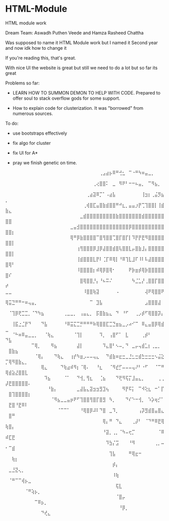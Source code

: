 # HTML-Module
HTML module work

Dream Team: Aswadh Puthen Veede and Hamza Rasheed Chattha

Was supposed to name it HTML Module work but I named it Second year and now idk how to change it

If you're reading this, that's great. 

With nice UI the website is great but still we need to do a lot but so far its great

Problems so far:

- LEARN HOW TO SUMMON DEMON TO HELP WITH CODE. Prepared to offer soul to stack overflow gods for some support.

- How to explain code for clusterization. It was "borrowed" from numerous sources.

To do:

- use bootstraps effectively 

- fix algo for cluster

- fix UI for A*

- pray we finish genetic on time.


⠀⠀⠀⠀⠀⠀⠀⠀⠀⠀⠀⠀⠀⠀⠀⠀⠀⠀⠀⠀⠀⠀⠀⠀⠀⠀⠀⠀⠀⢀⣠⣴⡦⠿⠛⢚⣂⠀⠉⠐⠛⠳⠶⣤⣀⡀⠀⠀⠀⠀⠀⠀⠀⠀⠀⠀⠀⠀⠀⠀⠀⠀⠀⠀⠀
⠀⠀⠀⠀⠀⠀⠀⠀⠀⠀⠀⠀⠀⠀⠀⠀⠀⠀⠀⠀⠀⠀⠀⠀⠀⠀⠀⢀⢔⣿⣿⠅⠀⣀⠀⠻⠟⠃⠒⠒⠦⣤⡀⠀⠉⠻⣦⡀⠀⠀⠀⠀⠀⠀⠀⠀⠀⠀⠀⠀⠀⠀⠀⠀⠀
⠀⠀⠀⠀⠀⠀⠀⠀⠀⠀⠀⠀⠀⠀⠀⠀⠀⠀⠀⠀⠀⠀⠀⠀⠀⢀⣴⣽⠿⡉⠁⠠⣴⣧⠀⠀⠀⠀⠀⠀⠀⠀⢸⣲⡆⢀⣬⡻⣦⡀⠀⠀⠀⠀⠀⠀⠀⠀⠀⠀⠀⠀⠀⠀⠀
⠀⠀⠀⠀⠀⠀⠀⠀⠀⠀⠀⠀⠀⠀⠀⠀⠀⠀⠀⠀⠀⠀⠀⠀⢀⢾⣿⣏⣤⣿⣷⣾⣿⣿⠛⠚⣆⡀⣤⣤⡰⡟⢉⢹⣿⣿⡇⢸⣾⣷⣄⠀⠀⠀⠀⠀⠀⠀⠀⠀⠀⠀⠀⠀⠀
⠀⠀⠀⠀⠀⠀⠀⠀⠀⠀⠀⠀⠀⠀⠀⠀⠀⠀⠀⠀⠀⠀⠀⣀⣾⣿⣿⣿⣿⣿⣿⣿⣿⣿⣷⣿⣿⣿⣿⣿⣿⣿⣾⣿⣿⣿⣿⣿⣿⣿⣿⠀⠀⠀⠀⠀⠀⠀⠀⠀⠀⠀⠀⠀⠀
⠀⠀⠀⠀⠀⠀⠀⠀⠀⠀⠀⠀⠀⠀⠀⠀⠀⠀⠀⠀⣀⣤⣺⣿⣿⣿⣿⣿⣿⣿⣿⣿⣿⣿⣿⣿⣿⣿⡿⣿⣿⣿⣿⣿⣿⣿⣿⣿⣿⣿⣿⡆⠀⠀⠀⠀⠀⠀⠀⠀⠀⠀⠀⠀⠀
⠀⠀⠀⠀⠀⠀⠀⠀⠀⠀⠀⠀⠀⠀⠀⠀⠀⠀⠀⠀⢿⠛⡿⣷⣿⣿⣿⣿⠉⣿⢻⣿⣿⢉⣿⡏⣿⡏⡇⠹⡟⡟⣟⠻⣿⣿⣿⣿⣿⣿⣿⡇⠀⠀⠀⠀⠀⠀⠀⠀⠀⠀⠀⠀⠀
⠀⠀⠀⠀⠀⠀⠀⠀⠀⠀⠀⠀⠀⠀⠀⠀⠀⠀⠀⠀⠀⠀⢰⢻⣿⣿⣿⡿⣸⡿⣼⣿⣿⣾⣿⢧⣿⣿⣇⡤⣿⣷⣸⡄⣿⣿⣿⣿⣿⣿⣿⡇⠀⠀⠀⠀⠀⠀⠀⠀⠀⠀⠀⠀⠀
⠀⠀⠀⠀⠀⠀⠀⠀⠀⠀⠀⠀⠀⠀⠀⠀⠀⠀⠀⠀⠀⠀⢸⣾⣿⣿⣿⣇⡟⠇⢈⡏⠿⢿⡇⠘⠿⢹⣇⣸⠏⠸⠇⠧⣼⣿⣿⣿⣿⣿⢿⠃⠀⠀⠀⠀⠀⠀⠀⠀⠀⠀⠀⠀⠀
⠀⠀⠀⠀⠀⠀⠀⠀⠀⠀⠀⠀⠀⠀⠀⠀⠀⠀⠀⠀⠀⠀⠸⣿⣿⣿⣿⡆⠾⢿⡿⣿⢿⠂⠀⠀⠀⠀⠟⡷⣶⡾⢿⡷⣿⣿⣿⣿⣿⣿⠎⠀⠀⠀⠀⠀⠀⠀⠀⠀⠀⠀⠀⠀⠀
⠀⠀⠀⠀⠀⠀⠀⠀⠀⠀⠀⠀⠀⠀⠀⠀⠀⠀⠀⠀⠀⠀⠀⣿⢿⣿⣿⡘⡄⠘⠦⠭⠌⠀⠀⠀⠀⠀⠀⠳⣈⣁⡜⢀⣿⣿⡏⣿⣿⠞⠀⠀⠀⠀⠀⠀⠀⠀⠀⠀⠀⠀⠀⠀⠀
⣀⣀⠀⠀⠀⠀⠀⠀⠀⠀⠀⠀⠀⠀⠀⠀⠀⠀⠀⠀⠀⠀⠀⠀⠸⣿⣿⢷⣽⠀⠀⠀⠀⠀⠠⠀⠀⠀⠀⠀⠀⠀⠀⢼⠟⢿⣿⣿⠟⠀⠀⠀⠀⠀⠀⠀⠀⠀⠀⠀⠀⠀⠀⠀⠀
⢿⣭⣙⠛⠛⠒⠶⢤⣤⡀⠀⠀⠀⠀⠀⠀⠀⠀⠀⠀⠀⠀⠀⠀⠀⠀⠉⠀⣹⣧⠀⠀⠀⠀⠀⠀⠀⠀⠀⠀⠀⠀⠀⣠⣿⣿⣿⣼⠀⠀⠀⠀⠀⠀⠀⠀⠀⠀⠀⠀⠀⠀⠀⠀⠀
⠀⠈⢹⡿⢟⣉⣉⡀⠈⠙⠳⣦⠀⠀⠀⠀⠀⠀⢀⣀⣀⡀⠀⢠⣤⣄⡀⠀⡯⣿⣷⣦⣄⠀⠙⠀⠘⠋⠀⠀⢀⡠⡾⠋⢿⣿⣿⡽⡄⠀⠀⠀⠀⠀⠀⠀⠀⠀⠀⠀⠀⠀⠀⠀⠀
⠀⠀⢸⣯⣐⣈⡟⠙⠀⠀⠀⠙⣧⠀⠀⠀⠀⠀⠘⠿⣭⣍⣉⡛⠛⠛⠛⠷⢿⣿⣿⣏⣉⣙⣶⣦⣀⡠⠴⠊⠉⠀⠿⣄⣤⣿⡿⢿⣾⣀⠀⠀⠀⠀⠀⠀⠀⠀⠀⠀⠀⠀⠀⠀⠀
⠀⠀⠈⠓⠶⠿⣤⣀⣀⡀⠀⠀⠈⢷⣄⠀⠀⠀⠀⠀⠀⠈⢹⡇⠀⠀⠀⠀⠀⠹⡀⠀⢠⣿⠋⠁⠀⣇⠀⠀⠀⠀⢀⡾⠃⠀⠀⠀⠀⠙⣧⠀⠀⠀⠀⠀⠀⠀⠀⠀⠀⠀⠀⠀⠀
⠀⠀⠀⠀⠀⠀⠀⠀⠉⢿⡀⠀⠀⠀⠻⣦⠀⠀⠀⠀⠀⠀⣼⡇⠀⠀⠀⠀⠀⠀⠹⣄⣿⠃⠢⠤⡀⠙⠀⣀⡤⢤⣾⣁⡆⢀⣀⡀⠀⠀⣿⣷⣦⠀⠀⠀⠀⠀⠀⠀⠀⠀⠀⠀⠀
⠀⠀⠀⠀⠀⠀⠀⠀⠀⠈⢿⡄⠀⠀⠀⠙⢷⣄⠀⠀⢰⡞⠳⣶⡠⠤⠤⢤⣄⠀⠀⠙⣾⣷⠶⣖⣒⣀⣘⣂⣒⣾⣓⣒⣒⣒⠢⣬⣕⡉⢿⠻⣿⣷⣄⡀⠀⠀⠀⠀⠀⠀⠀⠀⠀
⠀⠀⠀⠀⠀⠀⠀⠀⠀⠀⠀⢿⣄⠀⠀⠀⠀⠙⢷⣴⠾⠻⡆⠈⢿⠄⠀⠀⠘⣆⠀⠀⠈⠻⣞⡋⠤⠤⠤⢤⠜⠃⠐⠋⠀⠀⠈⠉⠛⢿⣾⣵⣜⣿⣿⣇⠀⠀⠀⠀⠀⠀⠀⠀⠀
⠀⠀⠀⠀⠀⠀⠀⠀⠀⠀⠀⠀⠹⣦⠀⠀⠀⠀⠈⠁⠀⠀⠙⢺⡀⢻⣆⠀⠀⢈⣦⠀⠀⠀⠙⢟⠻⢯⡍⣸⣤⣄⡀⠀⠀⠀⠀⢀⢀⡼⣟⣿⣿⣿⣿⣿⠄⠀⠀⠀⠀⠀⠀⠀⠀
⠀⠀⠀⠀⠀⠀⠀⠀⠀⠀⠀⠀⠀⠘⣷⡄⠀⠀⠀⠀⠀⠀⣀⣼⣧⣄⣽⣲⣲⣻⣹⢦⠀⠀⠀⠀⠻⡟⠯⡅⠀⠉⠺⢕⣆⠀⠒⠁⡏⠀⣿⢹⣿⣿⣿⣿⡆⠀⠀⠀⠀⠀⠀⠀⠀
⠀⠀⠀⠀⠀⠀⠀⠀⠀⠀⠀⠀⠀⠀⠈⠻⣦⣀⣀⣤⡶⠟⠋⢹⣿⣿⢻⣿⡏⣿⣻⠀⠳⡀⠀⠀⠀⠙⠎⠑⠒⢺⡀⠀⠱⡵⢶⡊⠁⠀⣟⣿⠘⣟⠿⠇⠀⠀⠀⠀⠀⠀⠀⠀⠀
⠀⠀⠀⠀⠀⠀⠀⠀⠀⠀⠀⠀⠀⠀⠀⠀⠈⠉⠉⠁⠀⠀⠀⠘⢿⣿⡿⠼⠇⠙⣿⠀⣀⠹⡀⠀⠀⠀⠀⠀⠀⢠⡽⣻⣾⣿⣤⣿⣄⠀⣿⠛⠀⠀⠀⠀⠀⠀⠀⠀⠀⠀⠀⠀⠀
⠀⠀⠀⠀⠀⠀⠀⠀⠀⠀⠀⠀⠀⠀⠀⠀⠀⠀⠀⠀⠀⠀⠀⠀⠀⠀⠀⠀⠀⠀⢿⡄⠛⠀⠙⣄⠀⠀⠀⢀⡼⠃⠀⠈⠙⠛⠿⣟⢿⢷⣿⡄⠀⠀⠀⠀⠀⠀⠀⠀⠀⠀⠀⠀⠀
⠀⠀⠀⠀⠀⠀⠀⠀⠀⠀⠀⠀⠀⠀⠀⠀⠀⠀⠀⠀⠀⠀⠀⠀⠀⠀⠀⠀⠀⠀⠘⣽⡀⢀⡀⠈⠳⠤⢖⡉⠀⠀⠀⠀⠀⠀⠀⠈⠿⠾⣏⣟⠀⠀⠀⠀⠀⠀⠀⠀⠀⠀⠀⠀⠀
⠀⠀⠀⠀⠀⠀⠀⠀⠀⠀⠀⠀⠀⠀⠀⠀⠀⠀⠀⠀⠀⠀⠀⠀⠀⠀⠀⠀⠀⠀⠀⠹⣳⡌⣩⠀⠀⠀⠘⠻⠀⠀⠀⠀⠀⠀⢀⡀⠤⠂⠉⣾⠀⠀⠀⠀⠀⠀⠀⠀⠀⠀⠀⠀⠀
⠀⠀⠀⠀⠀⠀⠀⠀⠀⠀⠀⠀⠀⠀⠀⠀⠀⠀⠀⠀⠀⠀⠀⠀⠀⠀⠀⠀⠀⠀⠀⠀⢹⣧⠀⠀⠀⠀⠛⢿⣖⠒⠀⠀⠀⠀⠀⠀⠀⠀⠀⢷⡆⠀⠀⠀⠀⠀⠀⠀⠀⠀⠀⠀⠀
⠀⠀⠀⠀⠀⠀⠀⠀⠀⠀⠀⠀⠀⠀⠀⠀⠀⠀⠀⠀⠀⠀⠀⠀⠀⠀⠀⠀⠀⠀⠀⠀⠀⡾⡄⠀⠀⠀⠀⠀⠀⠀⠀⠀⠀⠀⠀⠀⠀⠀⣀⣘⣝⢄⡀⠀⠀⠀⠀⠀⠀⠀⠀⠀⠀
⠀⠀⠀⠀⠀⠀⠀⠀⠀⠀⠀⠀⠀⠀⠀⠀⠀⠀⠀⠀⠀⠀⠀⠀⠀⠀⠀⠀⠀⠀⠀⠀⠀⠸⢷⠀⠀⠀⠀⠀⠀⠀⠀⠀⠀⠀⠀⠀⠀⠀⠈⠛⠉⠉⢾⡦⣀⠀⠀⠀⠀⠀⠀⠀⠀
⠀⠀⠀⠀⠀⠀⠀⠀⠀⠀⠀⠀⠀⠀⠀⠀⠀⠀⠀⠀⠀⠀⠀⠀⠀⠀⠀⠀⠀⠀⠀⠀⠀⠀⢯⣇⠀⠀⠀⠀⠀⠀⠀⠀⠀⠀⠀⠀⠀⠀⠀⠀⠀⠀⠀⠈⠛⢵⡦⡀⠀⠀⠀⠀⠀
⠀⠀⠀⠀⠀⠀⠀⠀⠀⠀⠀⠀⠀⠀⠀⠀⠀⠀⠀⠀⠀⠀⠀⠀⠀⠀⠀⠀⠀⠀⠀⠀⠀⠀⠈⣿⡤⠀⠀⠀⠀⠀⠀⠀⠀⠀⠀⠀⠀⠀⠀⠀⠀⠀⠀⠀⠀⠀⠉⠿⡦⡀⠀⠀⠀
⠀⠀⠀⠀⠀⠀⠀⠀⠀⠀⠀⠀⠀⠀⠀⠀⠀⠀⠀⠀⠀⠀⠀⠀⠀⠀⠀⠀⠀⠀⠀⠀⠀⠀⠀⠘⡿⡀⠀⠀⠀⠀⠀⠀⠀⠀⠀⠀⠀⠀⠀⠀⠀⠀⠀⠀⠀⠀⠀⠀⠙⢞⣄⠀⠀


